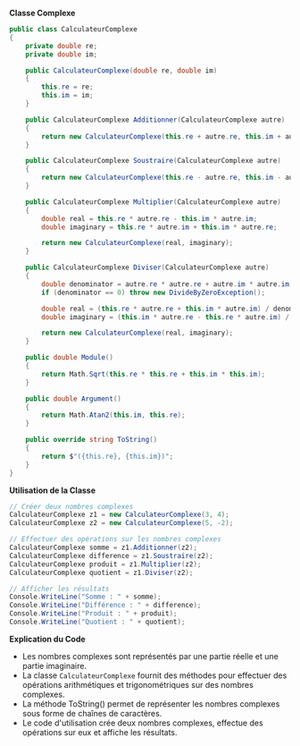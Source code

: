 **Classe Complexe**

```csharp
public class CalculateurComplexe
{
    private double re;
    private double im;

    public CalculateurComplexe(double re, double im)
    {
        this.re = re;
        this.im = im;
    }

    public CalculateurComplexe Additionner(CalculateurComplexe autre)
    {
        return new CalculateurComplexe(this.re + autre.re, this.im + autre.im);
    }

    public CalculateurComplexe Soustraire(CalculateurComplexe autre)
    {
        return new CalculateurComplexe(this.re - autre.re, this.im - autre.im);
    }

    public CalculateurComplexe Multiplier(CalculateurComplexe autre)
    {
        double real = this.re * autre.re - this.im * autre.im;
        double imaginary = this.re * autre.im + this.im * autre.re;

        return new CalculateurComplexe(real, imaginary);
    }

    public CalculateurComplexe Diviser(CalculateurComplexe autre)
    {
        double denominator = autre.re * autre.re + autre.im * autre.im;
        if (denominator == 0) throw new DivideByZeroException();

        double real = (this.re * autre.re + this.im * autre.im) / denominator;
        double imaginary = (this.im * autre.re - this.re * autre.im) / denominator;

        return new CalculateurComplexe(real, imaginary);
    }

    public double Module()
    {
        return Math.Sqrt(this.re * this.re + this.im * this.im);
    }

    public double Argument()
    {
        return Math.Atan2(this.im, this.re);
    }

    public override string ToString()
    {
        return $"({this.re}, {this.im})";
    }
}
```

**Utilisation de la Classe**

```csharp
// Créer deux nombres complexes
CalculateurComplexe z1 = new CalculateurComplexe(3, 4);
CalculateurComplexe z2 = new CalculateurComplexe(5, -2);

// Effectuer des opérations sur les nombres complexes
CalculateurComplexe somme = z1.Additionner(z2);
CalculateurComplexe difference = z1.Soustraire(z2);
CalculateurComplexe produit = z1.Multiplier(z2);
CalculateurComplexe quotient = z1.Diviser(z2);

// Afficher les résultats
Console.WriteLine("Somme : " + somme);
Console.WriteLine("Différence : " + difference);
Console.WriteLine("Produit : " + produit);
Console.WriteLine("Quotient : " + quotient);
```

**Explication du Code**

* Les nombres complexes sont représentés par une partie réelle et une partie imaginaire.
* La classe `CalculateurComplexe` fournit des méthodes pour effectuer des opérations arithmétiques et trigonométriques sur des nombres complexes.
* La méthode ToString() permet de représenter les nombres complexes sous forme de chaînes de caractères.
* Le code d'utilisation crée deux nombres complexes, effectue des opérations sur eux et affiche les résultats.
